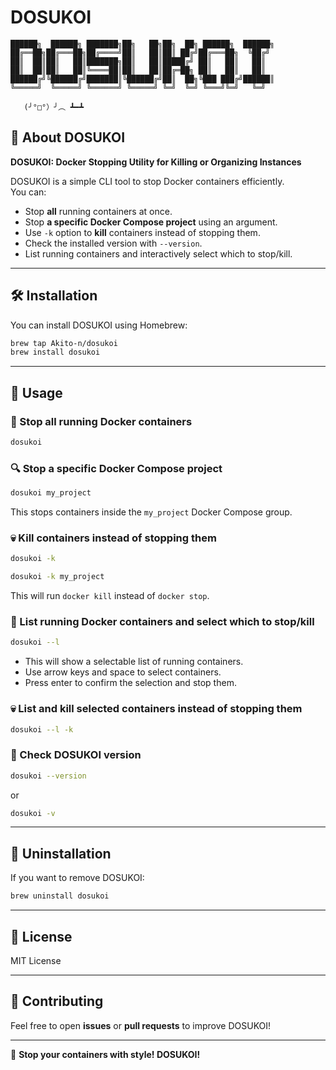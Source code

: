 # DOSUKOI

```
██████╗  ██████╗ ███████╗██╗   ██╗██╗  ██╗ ██████╗  ██████╗
██╔══██╗██╔═══██╗██╔════╝██║   ██║██║ ██╔╝██╔═══██╗  ╚██╔╝
██║  ██║██║   ██║███████╗██║   ██║█████╔╝ ██║   ██║   ██║  
██║  ██║██║   ██║╚════██║██║   ██║██╔═██╗ ██║   ██║   ██║  
██████╔╝╚██████╔╝███████║╚██████╔╝██║  ██╗╚███ ███╔╝██████║  
╚═════╝  ╚═════╝ ╚══════╝ ╚═════╝ ╚═╝  ╚═╝ ╚═══╝╚═╝   ╚═╝  

   (╯°□°）╯︵ ┻━┻  
```

## 🚀 About DOSUKOI
**DOSUKOI: Docker Stopping Utility for Killing or Organizing Instances**

DOSUKOI is a simple CLI tool to stop Docker containers efficiently.  
You can:
- Stop **all** running containers at once.
- Stop **a specific Docker Compose project** using an argument.
- Use `-k` option to **kill** containers instead of stopping them.
- Check the installed version with `--version`.
- List running containers and interactively select which to stop/kill.

---

## 🛠 Installation
You can install DOSUKOI using Homebrew:

```sh
brew tap Akito-n/dosukoi
brew install dosukoi
```

---

## 🎯 Usage

### **🛑 Stop all running Docker containers**
```sh
dosukoi
```

### **🔍 Stop a specific Docker Compose project**
```sh
dosukoi my_project
```
This stops containers inside the `my_project` Docker Compose group.

### **💀 Kill containers instead of stopping them**
```sh
dosukoi -k
```
```sh
dosukoi -k my_project
```
This will run `docker kill` instead of `docker stop`.

### **📜 List running Docker containers and select which to stop/kill**
```sh
dosukoi --l
```
- This will show a selectable list of running containers.
- Use arrow keys and space to select containers.
- Press enter to confirm the selection and stop them.

### **💀 List and kill selected containers instead of stopping them**
```sh
dosukoi --l -k
```

### **📌 Check DOSUKOI version**
```sh
dosukoi --version
```
or
```sh
dosukoi -v
```

---

## 🧹 Uninstallation
If you want to remove DOSUKOI:
```sh
brew uninstall dosukoi
```

---

## 📜 License
MIT License

---

## 🤝 Contributing
Feel free to open **issues** or **pull requests** to improve DOSUKOI!

---

🚀 **Stop your containers with style! DOSUKOI!**

